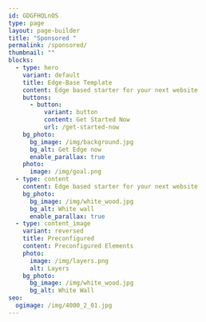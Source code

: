 ```yaml
---
id: GDGFHQLnOS
type: page
layout: page-builder
title: "Sponsored "
permalink: /sponsored/
thumbnail: ""
blocks:
  - type: hero
    variant: default
    title: Edge-Base Template
    content: E﻿dge based starter for your next website
    buttons:
      - button:
          variant: button
          content: Get Started Now
          url: /get-started-now
    bg_photo:
      bg_image: /img/background.jpg
      bg_alt: Get Edge now
      enable_parallax: true
    photo:
      image: /img/goal.png
  - type: content
    content: E﻿dge based starter for your next website
    bg_photo:
      bg_image: /img/white_wood.jpg
      bg_alt: White wall
      enable_parallax: true
  - type: content_image
    variant: reversed
    title: Preconfigured
    content: Preconfigured Elements
    photo:
      image: /img/layers.png
      alt: Layers
    bg_photo:
      bg_image: /img/white_wood.jpg
      bg_alt: White Wall
seo:
  ogimage: /img/4000_2_01.jpg
---
```

